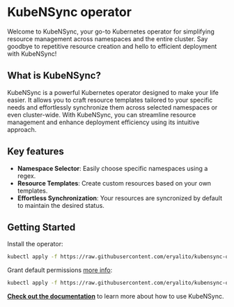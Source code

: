 # KubeNSync operator
Welcome to KubeNSync, your go-to Kubernetes operator for simplifying resource management across namespaces and the entire cluster. Say goodbye to repetitive resource creation and hello to efficient deployment with KubeNSync!

## What is KubeNSync?
KubeNSync is a powerful Kubernetes operator designed to make your life easier. It allows you to craft resource templates tailored to your specific needs and effortlessly synchronize them across selected namespaces or even cluster-wide. With KubeNSync, you can streamline resource management and enhance deployment efficiency using its intuitive approach.

## Key features
- **Namespace Selector**: Easily choose specific namespaces using a regex.
- **Resource Templates**: Create custom resources based on your own templates.
- **Effortless Synchronization**: Your resources are syncronized by default to maintain the desired status.

## Getting Started
Install the operator:

``` bash
kubectl apply -f https://raw.githubusercontent.com/eryalito/kubensync-operator/main/render/manifests.yml
```

Grant default permissions [more info](https://docs.kubensync.com/getting-started/#installation):

``` bash
kubectl apply -f https://raw.githubusercontent.com/eryalito/kubensync-operator/main/render/rbac.yml
```

[**Check out the documentation**](https://eryalito.github.io/kubensync-operator/) to learn more about how to use KubeNSync.

